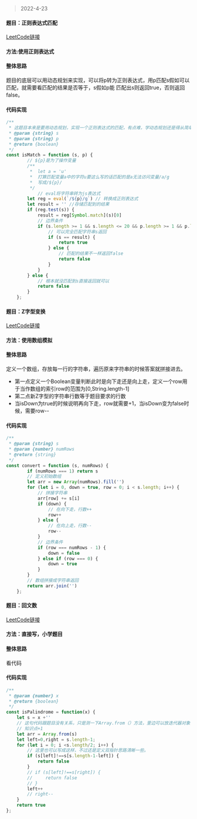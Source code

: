 > 2022-4-23

#### 题目：正则表达式匹配

[LeetCode链接](https://leetcode-cn.com/problems/regular-expression-matching/)

#### 方法:使用正则表达式

#### 整体思路

题目的底层可以用动态规划来实现，可以将p转为正则表达式，用p匹配s假如可以匹配，就需要看匹配的结果是否等于，s假如p能 匹配出s则返回true，否则返回false。

#### 代码实现

````javascript
/**
 * 这题目本来是要用动态规划，实现一个正则表达式的匹配，有点难，学动态规划还是得从简单的学起来，所以这个题目就这么糊弄了
 * @param {string} s
 * @param {string} p
 * @return {boolean}
 */
const isMatch = function (s, p) {
        // ${p}是为了操作变量
        /**
         *  let a = 'u'
         *  打算匹配变量a中的字符u要这么写的话匹配的是a无法访问变量/a/g
         *  写成/${p}/
         */
            // eval将字符串转为js表达式
        let reg = eval(`/${p}/g`) // 转换成正则表达式
        let result = '' //存储匹配到的结果
        if (reg.test(s)) {
            result = reg[Symbol.match](s)[0]
            // 边界条件
            if (s.length >= 1 && s.length <= 20 && p.length >= 1 && p.length <= 30) {
                // 可以完全匹配字符串s返回
                if (s == result) {
                    return true
                } else {
                    // 匹配的结果不一样返回false
                    return false
                }
            }
        } else {
            // 根本就没匹配到s直接返回就可以
            return false
        }
    };
````

#### 题目：Z字型变换
[LeetCode链接](https://leetcode-cn.com/problems/zigzag-conversion/)
#### 方法：使用数组模拟
#### 整体思路

定义一个数组，存放每一行的字符串，遍历原来字符串的时候答案就拼接进去。

- 第一点定义一个Boolean变量判断此时是向下走还是向上走，定义一个row用于当作数组的索引row的范围为[0,String.length-1]
- 第二点新Z字型的字符串行数等于题目要求的行数
- 当isDown为true的时候说明再向下走，row就需要+1，当isDown变为false时候，需要row--

#### 代码实现

```javascript
/**
 * @param {string} s
 * @param {number} numRows
 * @return {string}
 */
const convert = function (s, numRows) {
        if (numRows === 1) return s
        // 定义初始数组
        let arr = new Array(numRows).fill('')
        for (let i = 0, down = true, row = 0; i < s.length; i++) {
            // 拼接字符串
            arr[row] += s[i]
            if (down) {
                // 在向下走，行数++
                row++
            } else {
                // 在向上走，行数--
                row--
            }
            // 边界条件
            if (row === numRows - 1) {
                down = false
            } else if (row === 0) {
                down = true
            }
        }
        // 数组拼接成字符串返回
        return arr.join('')
    };
```

#### 题目：回文数
[LeetCode链接](https://leetcode-cn.com/problems/palindrome-number/)

#### 方法：直接写，小学题目
#### 整体思路
看代码
#### 代码实现
```javascript
/**
 * @param {number} x
 * @return {boolean}
 */
const isPalindrome = function(x) {
    let s = x +''
    // 这句代码跟题目没有关系，只是测一下Array.from（）方法，里边可以放迭代器对象，然后就会生成数组。
    // 知识点+1
    let arr = Array.from(s)
    let left=0,right = s.length-1;
    for (let i = 0; i <s.length/2; i++) {
        // 这里也可以写成这样，不过还是定义双指针思路清晰一些。
        if (s[left]!==s[s.length-1-left]) {
            return false
        }
        // if (s[left]!==s[right]) {
        //     return false
        // }
        left++
        // right--
    }
    return true
};
```